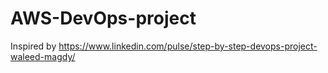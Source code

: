 # AWS-DevOps-project
Inspired by https://www.linkedin.com/pulse/step-by-step-devops-project-waleed-magdy/
